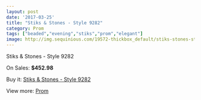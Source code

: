 ```yaml
---
layout: post
date: '2017-03-25'
title: "Stiks & Stones - Style 9282"
category: Prom
tags: ["beaded","evening","stiks","prom","elegant"]
image: http://img.sequinious.com/19572-thickbox_default/stiks-stones-style-9282.jpg
---
```

Stiks & Stones - Style 9282

On Sales: **$452.98**
<a href="https://www.sequinious.com/prom/8867-stiks-stones-style-9282.html"><amp-img layout="responsive" width="600" height="600" src="//img.sequinious.com/19572-thickbox_default/stiks-stones-style-9282.jpg" alt="Stiks & Stones - Style 9282 0" /></a>
<a href="https://www.sequinious.com/prom/8867-stiks-stones-style-9282.html"><amp-img layout="responsive" width="600" height="600" src="//img.sequinious.com/19575-thickbox_default/stiks-stones-style-9282.jpg" alt="Stiks & Stones - Style 9282 1" /></a>
<a href="https://www.sequinious.com/prom/8867-stiks-stones-style-9282.html"><amp-img layout="responsive" width="600" height="600" src="//img.sequinious.com/19574-thickbox_default/stiks-stones-style-9282.jpg" alt="Stiks & Stones - Style 9282 2" /></a>
<a href="https://www.sequinious.com/prom/8867-stiks-stones-style-9282.html"><amp-img layout="responsive" width="600" height="600" src="//img.sequinious.com/19573-thickbox_default/stiks-stones-style-9282.jpg" alt="Stiks & Stones - Style 9282 3" /></a>

Buy it: [Stiks & Stones - Style 9282](https://www.sequinious.com/prom/8867-stiks-stones-style-9282.html "Stiks & Stones - Style 9282")

View more: [Prom](https://www.sequinious.com/7-prom "Prom")